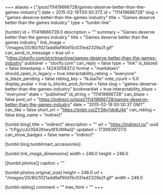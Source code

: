 +++
aliases = ["/post/111419666728/games-deserve-better-than-the-games-industry"]
date = 2015-02-19T00:30:37Z
id = "111419666728"
slug = "games-deserve-better-than-the-games-industry"
title = "Games deserve better than the games industry."
type = "tumblr-link"

[tumblr]
id = 111419666728.0
description = ""
summary = "Games deserve better than the games industry."
title = "Games deserve better than the games industry."
link_image = "/images/20/80/1021add9af90d15c031ed2329a2f.gif"
can_send_in_message = true
url = "https://storify.com/strictmachine/games-deserve-better-than-the-games-industry"
publisher = "storify.com"
can_reply = false
type = "link"
is_blazed = false
timestamp = 1424305837.0
format = "markdown"
should_open_in_legacy = true
interactability_reblog = "everyone"
is_blaze_pending = false
reblog_key = "IkJsa7ie"
note_count = 0.0
display_avatar = true
is_blocks_post_format = false
slug = "games-deserve-better-than-the-games-industry"
bookmarklet = true
interactability_blaze = "everyone"
state = "published"
id_string = "111419666728"
can_blaze = false
post_url = "https://indirect.io/post/111419666728/games-deserve-better-than-the-games-industry"
date = "2015-02-19 00:30:37 GMT"
can_like = false
short_url = "https://tmblr.co/ZY3jby1dn8J4e"
can_reblog = false
blog_name = "indirect"

[tumblr.blog]
title = "indirect"
description = ""
url = "https://indirect.io/"
uuid = "t:PgyUJU3SA2Klwyt81UWAwQ"
updated = 1739939727.0
can_show_badges = false
name = "indirect"

[tumblr.blog.tumblrmart_accessories]

[tumblr.link_image_dimensions]
width = 246.0
height = 246.0

[[tumblr.photos]]
caption = ""

[tumblr.photos.original_size]
height = 246.0
url = "/images/20/80/1021add9af90d15c031ed2329a2f.gif"
width = 246.0

[tumblr.reblog]
comment = ""
tree_html = ""
+++
